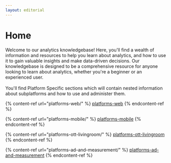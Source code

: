 ```yaml
---
layout: editorial
---
```


# Home

Welcome to our analytics knowledgebase! Here, you'll find a wealth of information and resources to help you learn about analytics, and how to use it to gain valuable insights and make data-driven decisions. Our knowledgebase is designed to be a comprehensive resource for anyone looking to learn about analytics, whether you're a beginner or an experienced user.\
\
You'll find Platform Specific sections which will contain nested information about subplatforms and how to use and administer them.&#x20;

{% content-ref url="platforms-web/" %}
[platforms-web](platforms-web/)
{% endcontent-ref %}

{% content-ref url="platforms-mobile/" %}
[platforms-mobile](platforms-mobile/)
{% endcontent-ref %}

{% content-ref url="platforms-ott-livingroom/" %}
[platforms-ott-livingroom](platforms-ott-livingroom/)
{% endcontent-ref %}

{% content-ref url="platforms-ad-and-measurement/" %}
[platforms-ad-and-measurement](platforms-ad-and-measurement/)
{% endcontent-ref %}

